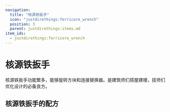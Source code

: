 ```yaml
---
navigation:
  title: "核源铁扳手"
  icon: "justdirethings:ferricore_wrench"
  position: 3
  parent: justdirethings:items.md
item_ids:
  - justdirethings:ferricore_wrench
---
```


# 核源铁扳手

核源铁扳手功能繁多，能够旋转方块和连接替换器。是建筑师们搭屋建楼，技师们优化设计的必备良方。

## 核源铁扳手的配方



<Recipe id="justdirethings:ferricore_wrench" />

